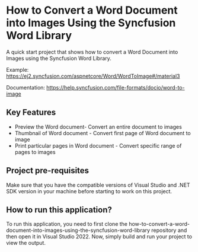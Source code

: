 # How to Convert a Word Document into Images Using the Syncfusion Word Library
A quick start project that shows how to convert a Word Document into Images using the Syncfusion Word Library.

Example: https://ej2.syncfusion.com/aspnetcore/Word/WordToImage#/material3

Documentation: https://help.syncfusion.com/file-formats/docio/word-to-image

## Key Features
-	Preview the Word document- Convert an entire document to images 
-	Thumbnail of Word document - Convert first page of Word document to image 
-	Print particular pages in Word document - Convert specific range of pages to images 

## Project pre-requisites
Make sure that you have the compatible versions of Visual Studio and .NET SDK version in your machine before starting to work on this project.

## How to run this application?
To run this application, you need to first clone the how-to-convert-a-word-document-into-images-using-the-syncfusion-word-library repository and then open it in Visual Studio 2022. Now, simply build and run your project to view the output.
